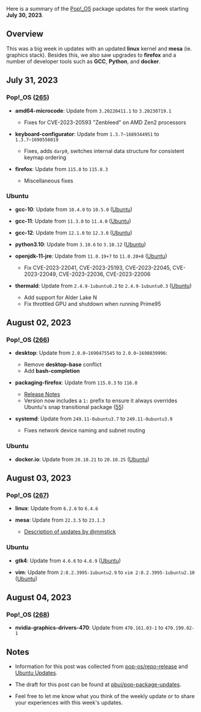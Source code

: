 Here is a summary of the [Pop!_OS](https://pop.system76.com) package updates
for the week starting **July 30, 2023**.

## Overview

This was a big week in updates with an updated **linux** kernel and **mesa**
(ie. graphics stack).  Besides this, we also saw upgrades to **firefox** and a
number of developer tools such as **GCC**, **Python**, and **docker**.

## July 31, 2023

### Pop!_OS ([265](https://github.com/pop-os/repo-release/pull/265))

- **amd64-microcode**: Update from `3.20220411.1` to `3.20230719.1`

    - Fixes for CVE-2023-20593 "Zenbleed" on AMD Zen2 processors

- **keyboard-configurator**: Update from `1.3.7~1689344951` to `1.3.7~1690556019`

    - Fixes, adds `darp9`, switches internal data structure for consistent
      keymap ordering

- **firefox**: Update from `115.0` to `115.0.3`

    - Miscellaneous fixes

### Ubuntu

- **gcc-10**: Update from `10.4.0` to `10.5.0` ([Ubuntu](https://launchpad.net/ubuntu/+source/gcc-10/10.5.0-1ubuntu1~22.04))

- **gcc-11**: Update from `11.3.0` to `11.4.0` ([Ubuntu](https://launchpad.net/ubuntu/+source/gcc-11/11.4.0-1ubuntu1~22.04))

- **gcc-12**: Update from `12.1.0` to `12.3.0` ([Ubuntu](https://launchpad.net/ubuntu/+source/gcc-12/12.3.0-1ubuntu1~22.04))

- **python3.10**: Update from `3.10.6` to `3.10.12` ([Ubuntu](https://launchpad.net/ubuntu/+source/python3.10/3.10.12-1~22.04.2))

- **openjdk-11-jre**: Update from `11.0.19+7` to `11.0.20+8` ([Ubuntu](https://launchpad.net/ubuntu/+source/openjdk-lts/11.0.20+8-1ubuntu1~22.04))

    - Fix CVE-2023-22041, CVE-2023-25193, CVE-2023-22045, CVE-2023-22049,
      CVE-2023-22036, CVE-2023-22006

- **thermald**: Update from `2.4.9-1ubuntu0.2` to `2.4.9-1ubuntu0.3` ([Ubuntu](https://launchpad.net/ubuntu/+source/thermald/2.4.9-1ubuntu0.3))

    - Add support for Alder Lake N
    - Fix throttled GPU and shutdown when running Prime95

## August 02, 2023

### Pop!_OS ([266](https://github.com/pop-os/repo-release/pull/266))

- **desktop**: Update from `2.0.0~1690475545` to `2.0.0~1690839996`:

    - Remove **desktop-base** conflict
    - Add **bash-completion**

- **packaging-firefox**: Update from `115.0.3` to `116.0`

    - [Release Notes](https://www.mozilla.org/en-US/firefox/116.0/releasenotes/)
    - Version now includes a `1:` prefix to ensure it always overrides Ubuntu's
      snap transitional package ([55](https://github.com/pop-os/packaging-firefox/pull/55))

- **systemd**: Update from `249.11-0ubuntu3.7` to `249.11-0ubuntu3.9`

    - Fixes network device naming and subnet routing

### Ubuntu

- **docker.io**: Update from `20.10.21` to `20.10.25` ([Ubuntu](https://launchpad.net/ubuntu/+source/docker.io-app/20.10.25-0ubuntu1~22.04.1))

## August 03, 2023

### Pop!_OS ([267](https://github.com/pop-os/repo-release/pull/267))

- **linux**: Update from `6.2.6` to `6.4.6`

- **mesa**: Update from `22.3.5` to `23.1.3`

    - [Description of updates by @mmstick](https://lemmy.world/post/2592789)

### Ubuntu

- **gtk4**: Update from `4.6.6` to `4.6.9` ([Ubuntu](https://launchpad.net/ubuntu/+source/gtk4/4.6.9+ds-0ubuntu0.22.04.1))

- **vim**: Update from `2:8.2.3995-1ubuntu2.9` to `vim 2:8.2.3995-1ubuntu2.10` ([Ubuntu](https://launchpad.net/ubuntu/+source/vim/2:8.2.3995-1ubuntu2.10))

## August 04, 2023

### Pop!_OS ([268](https://github.com/pop-os/repo-release/pull/268))

- **nvidia-graphics-drivers-470**: Update from `470.161.03-1` to `470.199.02-1`

## Notes

- Information for this post was collected from
  [pop-os/repo-release](https://github.com/pop-os/repo-release/) and [Ubuntu Updates](https://www.ubuntuupdates.org).

- The draft for this post can be found at
  [pbui/pop-package-updates](https://github.com/pbui/pop-package-updates).

- Feel free to let me know what you think of the weekly update or to share your
  experiences with this week's updates.
